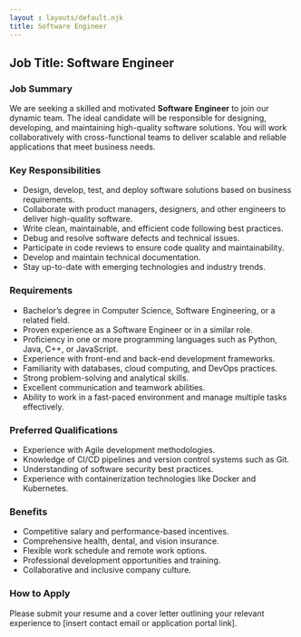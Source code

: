 ```yaml
---
layout : layouts/default.njk
title: Software Engineer
---
```


## Job Title: Software Engineer

### Job Summary
We are seeking a skilled and motivated **Software Engineer** to join our dynamic team. The ideal candidate will be responsible for designing, developing, and maintaining high-quality software solutions. You will work collaboratively with cross-functional teams to deliver scalable and reliable applications that meet business needs.

### Key Responsibilities

- Design, develop, test, and deploy software solutions based on business requirements.
- Collaborate with product managers, designers, and other engineers to deliver high-quality software.
- Write clean, maintainable, and efficient code following best practices.
- Debug and resolve software defects and technical issues.
- Participate in code reviews to ensure code quality and maintainability.
- Develop and maintain technical documentation.
- Stay up-to-date with emerging technologies and industry trends.

### Requirements

- Bachelor’s degree in Computer Science, Software Engineering, or a related field.
- Proven experience as a Software Engineer or in a similar role.
- Proficiency in one or more programming languages such as Python, Java, C++, or JavaScript.
- Experience with front-end and back-end development frameworks.
- Familiarity with databases, cloud computing, and DevOps practices.
- Strong problem-solving and analytical skills.
- Excellent communication and teamwork abilities.
- Ability to work in a fast-paced environment and manage multiple tasks effectively.

### Preferred Qualifications

- Experience with Agile development methodologies.
- Knowledge of CI/CD pipelines and version control systems such as Git.
- Understanding of software security best practices.
- Experience with containerization technologies like Docker and Kubernetes.

### Benefits

- Competitive salary and performance-based incentives.
- Comprehensive health, dental, and vision insurance.
- Flexible work schedule and remote work options.
- Professional development opportunities and training.
- Collaborative and inclusive company culture.

### How to Apply
Please submit your resume and a cover letter outlining your relevant experience to [insert contact email or application portal link].

